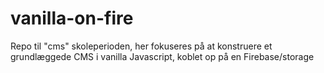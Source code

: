 # vanilla-on-fire
Repo til "cms" skoleperioden, her fokuseres på at konstruere et grundlæggede CMS i vanilla Javascript, koblet op på en Firebase/storage
